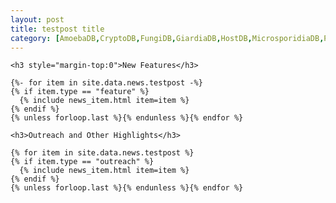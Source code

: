 ```yaml
---
layout: post
title: testpost title
category: [AmoebaDB,CryptoDB,FungiDB,GiardiaDB,HostDB,MicrosporidiaDB,PiroplasmaDB,PlasmoDB,ToxoDB,TriTrypDB,TrichDB,VectorBase,VEuPathDB]
---
```


<div class="newswrapper">

    <h3 style="margin-top:0">New Features</h3>

    {%- for item in site.data.news.testpost -%}
    {% if item.type == "feature" %}
      {% include news_item.html item=item %}
    {% endif %}
    {% unless forloop.last %}{% endunless %}{% endfor %}

<!-- ================ -->

    <h3>Outreach and Other Highlights</h3>

    {% for item in site.data.news.testpost %}
    {% if item.type == "outreach" %}
      {% include news_item.html item=item %}
    {% endif %}
    {% unless forloop.last %}{% endunless %}{% endfor %}


<br>
<br>
<br>
</div>

